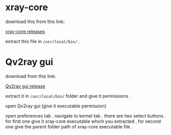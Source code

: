 
# xray-core

download this from this link:

[xray-core releases](https://www.youtube.com/redirect?event=video_description&redir_token=QUFFLUhqbTh0a1o0TW5LV3VrYl9tUzIxWG83bWRJbGFRd3xBQ3Jtc0tsNkxNNUZWRTdkNHFkcXRNeTFnb25YaDdCRXlhOWk1NWpWUmdrMUVlWmFHY0hUdVBHV21LdWpCVGpFTnJCQ0NLemhCX1NjMmg5SkJVaGVoOGVGOVpKTkRoQl9HMk5ObnFBallxUGdFNXU3TmZPLXpqYw&q=https%3A%2F%2Fgithub.com%2FQv2ray%2FQv2ray%2Freleases&v=VNRyfDunupQ)

extract this file in `/usr/local/bin/` .
# Qv2ray gui

download from this link:

[Qv2ray gui release](https://www.youtube.com/redirect?event=video_description&redir_token=QUFFLUhqa2VkUjc2aTlfWHJPOUFEWUpsaGhjNFBYY0x1UXxBQ3Jtc0ttZTIzRUlpcG1zbEZfakZSWjVEYnJvMWFrcnR4N25qV2F0S05SazJMdllkb2ExN0lWN2ZHNjdxaVFhSmRPb3Ffa0JYWDRMd284NU8yWjlLdVZkNENJMGkzSGNqSWZSQUJoR2hVZmhDT1RQSFF5cnVwNA&q=https%3A%2F%2Fgithub.com%2FXTLS%2FXray-core%2Freleases%2Ftag%2Fv1.6.2&v=VNRyfDunupQ)

extract it in `/usr/local/bin/` folder and give it permissions .

open Qv2ray gui (give it executable permission)

open preferences tab . navigate to kernel tab . there are two select buttons . for first one give it xray-core executable which you extracted . for second one give the parent folder path of xray-core executable file .
